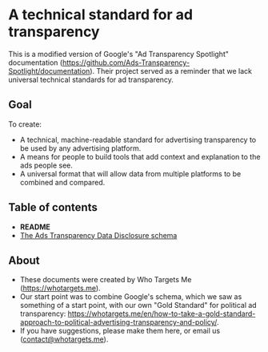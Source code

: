 # A technical standard for ad transparency

This is a modified version of Google's "Ad Transparency Spotlight" documentation (https://github.com/Ads-Transparency-Spotlight/documentation). Their project served as a reminder that we lack universal technical standards for ad transparency. 

## Goal

To create:
- A technical, machine-readable standard for advertising transparency to be used by any advertising platform.
- A means for people to build tools that add context and explanation to the ads people see.
- A universal format that will allow data from multiple platforms to be combined and compared.

## Table of contents

- **README**
- [The Ads Transparency Data Disclosure schema](implement.md)

## About

- These documents were created by Who Targets Me (https://whotargets.me). 
- Our start point was to combine Google's schema, which we saw as something of a start point, with our own "Gold Standard" for political ad transparency: https://whotargets.me/en/how-to-take-a-gold-standard-approach-to-political-advertising-transparency-and-policy/.
- If you have suggestions, please make them here, or email us (contact@whotargets.me).
